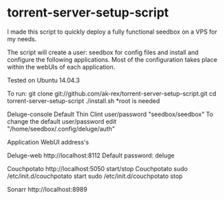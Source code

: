 # torrent-server-setup-script

   I made this script to quickly deploy a fully functional seedbox on a VPS for my needs.

   The script will create a user: seedbox for config files and install and configure the following applications. Most of the configuration takes place within the webUIs of each application.

Tested on Ubuntu 14.04.3

To run:
git clone git://github.com/ak-rex/torrent-server-setup-script.git
cd torrent-server-setup-script
./install.sh
*root is needed

Deluge-console
   Default Thin Clint user/password "seedbox/seedbox"
   To change the default user/password edit 
   "/home/seedbox/.config/deluge/auth"
   
Application WebUI address's

Deluge-web
   http://localhost:8112
   Default password: deluge
   
Couchpotato
   http://localhost:5050
start/stop Couchpotato
   sudo /etc/init.d/couchpotato start
   sudo /etc/init.d/couchpotato stop
   
Sonarr
   http://localhost:8989